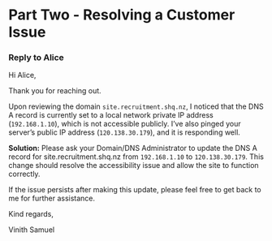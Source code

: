 # Part Two - Resolving a Customer Issue

### Reply to Alice

Hi Alice,

Thank you for reaching out.

Upon reviewing the domain `site.recruitment.shq.nz`, I noticed that the DNS A record is currently set to a local network private IP address (`192.168.1.10`), which is not accessible publicly. I’ve also pinged your server’s public IP address (`120.138.30.179`), and it is responding well.

**Solution:**
Please ask your Domain/DNS Administrator to update the DNS A record for site.recruitment.shq.nz from `192.168.1.10` to `120.138.30.179`. This change should resolve the accessibility issue and allow the site to function correctly.

If the issue persists after making this update, please feel free to get back to me for further assistance.

Kind regards,

Vinith Samuel
